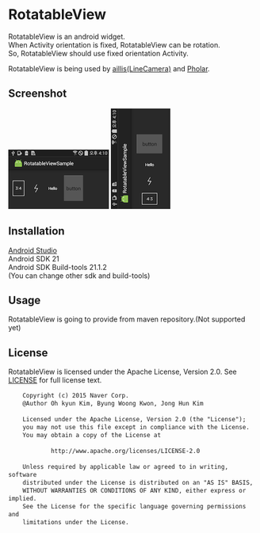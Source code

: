 # RotatableView
RotatableView is an android widget.  
When Activity orientation is fixed, RotatableView can be rotation.  
So, RotatableView should use fixed orientation Activity.  

RotatableView is being used by [aillis(LineCamera)](https://play.google.com/store/apps/details?id=jp.naver.linecamera.android) and [Pholar](https://play.google.com/store/apps/details?id=com.naver.android.pholar).

## Screenshot
![portrait](doc/img/portrait.png)
![horizontal](doc/img/horizontal.png)

## Installation
[Android Studio](http://developer.android.com/sdk/index.html)  
Android SDK 21  
Android SDK Build-tools 21.1.2  
(You can change other sdk and build-tools)  


## Usage
RotatableView is going to provide from maven repository.(Not supported yet)


## License
RotatableView is licensed under the Apache License, Version 2.0.
See [LICENSE](LICENSE) for full license text.

        Copyright (c) 2015 Naver Corp.
        @Author Oh kyun Kim, Byung Woong Kwon, Jong Hun Kim

        Licensed under the Apache License, Version 2.0 (the "License");
        you may not use this file except in compliance with the License.
        You may obtain a copy of the License at

                http://www.apache.org/licenses/LICENSE-2.0

        Unless required by applicable law or agreed to in writing, software
        distributed under the License is distributed on an "AS IS" BASIS,
        WITHOUT WARRANTIES OR CONDITIONS OF ANY KIND, either express or implied.
        See the License for the specific language governing permissions and
        limitations under the License.
